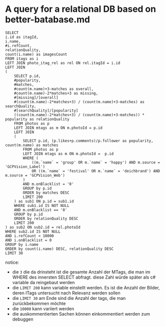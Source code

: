 # A query for a relational DB based on better-batabase.md

```
SELECT
i.id as itagId,
i.name,
#i.refCount,
relationQuality,
count(i.name) as imagesCount
FROM itags as i
LEFT JOIN photo_itag_rel as rel ON rel.itagId = i.id
LEFT JOIN
(
    SELECT p.id,
    #popularity,
    #matches,
    #count(m.name)+3-matches as overall,
    #count(m.name)-2*matches+3 as missing,
    #[missing]/[overall]
    #(count(m.name)-2*matches+3) / (count(m.name)+3-matches) as searchQuality,
    #[searchQuality]/[popularity]
    ((count(m.name)-2*matches+3) / (count(m.name)+3-matches)) * popularity as relationQuality
    FROM photos as p
    LEFT JOIN mtags as m ON m.photoId = p.id
    LEFT JOIN
    (
        SELECT p.id, (p.likes+p.comments)/p.follower as popularity, count(m.name) as matches
        FROM photos as p
        LEFT JOIN mtags as m ON m.photoId =  p.id
		WHERE (
			((m.`name` = 'group' OR m.`name` = 'happy') AND m.source = 'GCPVision_Label') 
			OR ((m.`name` = 'festival' OR m.`name` = 'deichbrand') AND m.source = 'GCPVision_Web')
		)
		AND m.onBlacklist = '0'
        GROUP by p.id
		ORDER by matches DESC
		LIMIT 200
    ) as sub1 ON p.id = sub1.id 
    WHERE sub1.id IS NOT NULL
	AND m.onBlacklist == '0'
    GROUP by p.id
    ORDER by relationQuality DESC
    LIMIT 200
) as sub2 ON sub2.id = rel.photoId
WHERE sub2.id IS NOT NULL
AND i.refCount < 10000
AND i.onBlacklist = 0
GROUP by i.name
ORDER by count(i.name) DESC, relationQuality DESC
LIMIT 30
```

notice: 
- die ```3``` die da drinsteht ist die gesamte Anzahl der MTags, die man im WHERE des innersten SELECT abfragt. diese Zahl würde später als c# variable da reingebaut werden
- die ```LIMIT 200``` kann variable einstellt werden. Es ist die Anzahl der Bilder, deren ITags untersucht nach Relevanz werden sollen
- die ```LIMIT 30``` am Ende sind die Anzahl der tags, die man zurückbekommen möchte
- die ```10000``` kann variiert werden
- die auskommentierten Sachen können einkommentiert werden zum debuggen